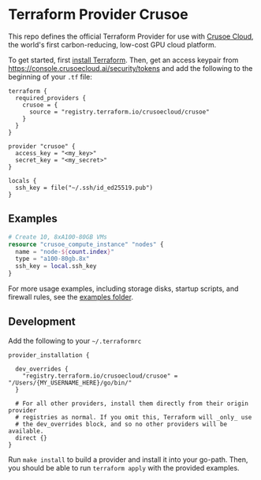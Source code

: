 # Terraform Provider Crusoe

This repo defines the official Terraform Provider for use with [Crusoe Cloud](https://crusoecloud.com/), the world's first carbon-reducing, low-cost GPU cloud platform.

To get started, first [install Terraform](https://developer.hashicorp.com/terraform/downloads). Then, get an access keypair from https://console.crusoecloud.ai/security/tokens and add the following to the beginning of your `.tf` file:

```
terraform {
  required_providers {
    crusoe = {
      source = "registry.terraform.io/crusoecloud/crusoe"
    }
  }
}

provider "crusoe" {
  access_key = "<my_key>"
  secret_key = "<my_secret>"
}

locals {
  ssh_key = file("~/.ssh/id_ed25519.pub")
}
```

## Examples

```terraform
# Create 10, 8xA100-80GB VMs
resource "crusoe_compute_instance" "nodes" {
  name = "node-${count.index}"
  type = "a100-80gb.8x"
  ssh_key = local.ssh_key
}
```

For more usage examples, including storage disks, startup scripts, and firewall rules, see the [examples folder](./examples/).

## Development

Add the following to your `~/.terraformrc`

```
provider_installation {

  dev_overrides {
    "registry.terraform.io/crusoecloud/crusoe" = "/Users/{MY_USERNAME_HERE}/go/bin/"
  }

  # For all other providers, install them directly from their origin provider
  # registries as normal. If you omit this, Terraform will _only_ use
  # the dev_overrides block, and so no other providers will be available.
  direct {}
}
```

Run `make install` to build a provider and install it into your go-path. Then, you should be able to run `terraform apply` with the provided examples.